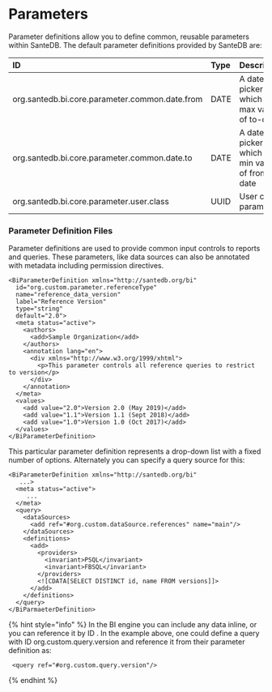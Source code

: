 # Parameters

Parameter definitions allow you to define common, reusable parameters within SanteDB. The default parameter definitions provided by SanteDB are:

| ID | Type | Description |
| :--- | :--- | :--- |
| org.santedb.bi.core.parameter.common.date.from | DATE | A date-picker input which has a max value of to-date. |
| org.santedb.bi.core.parameter.common.date.to | DATE | A date picker input which has a min value of from-date |
| org.santedb.bi.core.parameter.user.class | UUID | User class parameters. |

### Parameter Definition Files

Parameter definitions are used to provide common input controls to reports and queries. These parameters, like data sources can also be annotated with metadata including permission directives.

```markup
<BiParameterDefinition xmlns="http://santedb.org/bi" 
  id="org.custom.parameter.referenceType" 
  name="reference_data_version" 
  label="Reference Version" 
  type="string" 
  default="2.0">
  <meta status="active">
    <authors>
      <add>Sample Organization</add>
    </authors>
    <annotation lang="en">
      <div xmlns="http://www.w3.org/1999/xhtml">
        <p>This parameter controls all reference queries to restrict to version</p>
      </div>
    </annotation>
  </meta>
  <values>
    <add value="2.0">Version 2.0 (May 2019)</add>
    <add value="1.1">Version 1.1 (Sept 2018)</add>
    <add value="1.0">Version 1.0 (Oct 2017)</add>
  </values>
</BiParameterDefinition>
```

This particular parameter definition represents a drop-down list with a fixed number of options. Alternately you can specify a query source for this:

```markup
<BiParameterDefinition xmlns="http://santedb.org/bi" 
   ...>
  <meta status="active"> 
     ...
  </meta>
  <query>
    <dataSources>
      <add ref="#org.custom.dataSource.references" name="main"/>
    </dataSources>
    <definitions>
      <add>
        <providers>
          <invariant>PSQL</invariant>
          <invariant>FBSQL</invariant>
        </providers>
        <![CDATA[SELECT DISTINCT id, name FROM versions]]>
      </add>
    </definitions>
  </query>
</BiParmaeterDefinition>
```

{% hint style="info" %}
In the BI engine you can include any data inline, or you can reference it by ID . In the example above, one could define a query with ID org.custom.query.version and reference it from their parameter definition as:

```markup
 <query ref="#org.custom.query.version"/>
```
{% endhint %}

### 

